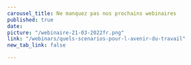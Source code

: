 ```yaml
---
carousel_title: Ne manquez pas nos prochains webinaires
published: true
date: 
picture: "/webinaire-21-03-2022fr.png"
link: "/webinars/quels-scenarios-pour-l-avenir-du-travail"
new_tab_link: false

---
```


